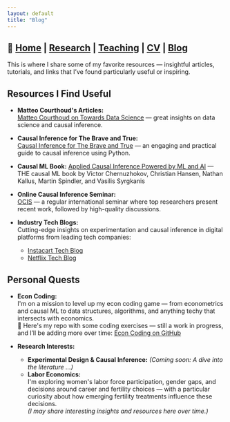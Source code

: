 ```yaml
---
layout: default
title: "Blog"
---
```

## 📌 [Home](./index.md) | [Research](./research.md) | [Teaching](./teaching.md) | [CV](./cv.md) | [Blog](./misc.md)

This is where I share some of my favorite resources — insightful articles, tutorials, and links that I’ve found particularly useful or inspiring.

## Resources I Find Useful

- **Matteo Courthoud's Articles:**  
  [Matteo Courthoud on Towards Data Science](https://towardsdatascience.com/author/matteo-courthoud/) — great insights on data science and causal inference.

- **Causal Inference for The Brave and True:**  
  [Causal Inference for The Brave and True](https://matheusfacure.github.io/python-causality-handbook/landing-page.html) — an engaging and practical guide to causal inference using Python.

- **Causal ML Book:**
  [Applied Causal Inference Powered by ML and AI](https://causalml-book.org/) — THE causal ML book by Victor Chernuzhokov, Christian Hansen, Nathan Kallus, Martin Spindler, and Vasilis Syrgkanis

- **Online Causal Inference Seminar:**  
  [OCIS](https://sites.google.com/view/ocis/) — a regular international seminar where top researchers present recent work, followed by high-quality discussions.

- **Industry Tech Blogs:**  
  Cutting-edge insights on experimentation and causal inference in digital platforms from leading tech companies:  
  - [Instacart Tech Blog](https://tech.instacart.com/)  
  - [Netflix Tech Blog](https://netflixtechblog.com/)  

## Personal Quests
- **Econ Coding:**  
  I'm on a mission to level up my econ coding game — from econometrics and causal ML to data structures, algorithms, and anything techy that intersects with economics.  
  📂 Here's my repo with some coding exercises — still a work in progress, and I’ll be adding more over time: [Econ Coding on GitHub](https://github.com/zahrakhanalizade/econ_coding)  

- **Research Interests:**  
  - **Experimental Design & Causal Inference:**
  *(Coming soon: A dive into the literature ...)*
  - **Labor Economics:**  
  I'm exploring women's labor force participation, gender gaps, and decisions around career and fertility choices — with a particular curiosity about how emerging fertility treatments influence these decisions.  
  *(I may share interesting insights and resources here over time.)*

